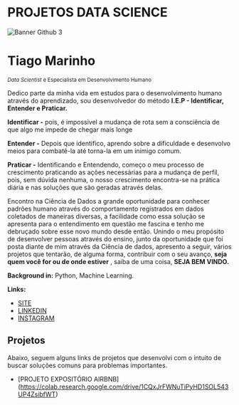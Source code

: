 # PROJETOS DATA SCIENCE
![Banner Github 3](https://github.com/ogait07/Projetos-Data-Science/assets/120313590/a85e6554-8e66-47af-879c-d0a1e09d4e80)
# Tiago Marinho
<sub>*Data Scientist* e Especialista em Desenvolvimento Humano</sub>

Dedico parte da minha vida em estudos para o desenvolvimento humano através do aprendizado, sou desenvolvedor do método **I.E.P - Identificar, Entender e Praticar.**

**Identificar -** pois, é impossivel a mudança de rota sem a consciência de que algo me impede de chegar mais longe

**Entender -** Depois que identifico, aprendo sobre a dificuldade e desenvolvo meios para combatê-la até torna-la em um inimigo comum.

**Praticar -** Identificando e Entendendo, começo o meu processo de crescimento praticando as ações necessárias para a mudança de perfil, pois, sem dúvida nenhuma, o nosso crescimento encontra-se na prática diária e nas soluções que são geradas através delas.

Encontro na Ciência de Dados a grande oportunidade para conhecer padrões humano através do comportamento registrados em dados coletados de maneiras diversas, a facilidade como essa solução se apresenta para o entendimento em questão me fascina e tenho me debruçado sobre esse novo mundo desde então.
Unindo o meu propósito de desenvolver pessoas através do ensino, junto da oportunidade que foi posta diante de mim através da Ciência de dados, apresento a seguir, vários projetos que tentarão, de alguma forma, contribuir com o seu avanço, **seja quem você for ou de onde estiver** , saiba de uma coisa, **SEJA BEM VINDO.**

**Background in:** Python, Machine Learning.


**Links:**
* [SITE](http://tiagomarinho.com.br)
* [LINKEDIN](www.linkedin.com/in/tiago-marinho-44303a284)
* [INSTAGRAM](https://www.instagram.com/tiago.b.marinho/)


## Projetos

Abaixo, seguem alguns links de projetos que desenvolvi com o intuito de buscar soluções comuns para problemas importantes.

* [PROJETO EXPOSITÓRIO AIRBNB] (https://colab.research.google.com/drive/1CQxJrFWNuTiPyHD1SOL543UP4ZsibfWT)
